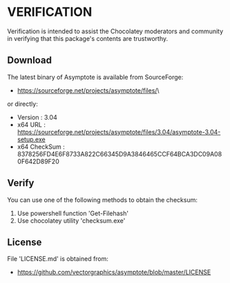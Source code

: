 # VERIFICATION
Verification is intended to assist the Chocolatey moderators and community in verifying that this package's contents are trustworthy.

## Download
The latest binary of Asymptote is available from SourceForge:

- https://sourceforge.net/projects/asymptote/files/<latest version>\

or directly:

- Version      : 3.04
- x64 URL      : https://sourceforge.net/projects/asymptote/files/3.04/asymptote-3.04-setup.exe
- x64 CheckSum : 8378256FD4E6F8733A822C66345D9A3846465CCF64BCA3DC09A080F642D89F20

## Verify
You can use one of the following methods to obtain the checksum:
1. Use powershell function 'Get-Filehash'
2. Use chocolatey utility 'checksum.exe'


## License
File 'LICENSE.md' is obtained from:
- https://github.com/vectorgraphics/asymptote/blob/master/LICENSE
